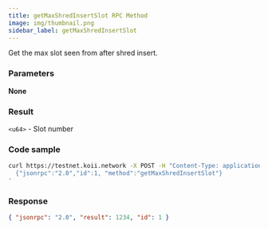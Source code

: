 ```yaml
---
title: getMaxShredInsertSlot RPC Method
image: img/thumbnail.png
sidebar_label: getMaxShredInsertSlot
---
```


Get the max slot seen from after shred insert.

### Parameters

**None**

### Result

`<u64>` - Slot number

### Code sample

```sh
curl https://testnet.koii.network -X POST -H "Content-Type: application/json" -d '
  {"jsonrpc":"2.0","id":1, "method":"getMaxShredInsertSlot"}
'
```


### Response

```json
{ "jsonrpc": "2.0", "result": 1234, "id": 1 }
```

